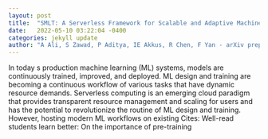 ```yaml
---
layout: post
title:  "SMLT: A Serverless Framework for Scalable and Adaptive Machine Learning Design and Training"
date:   2022-05-10 03:22:04 -0400
categories: jekyll update
author: "A Ali, S Zawad, P Aditya, IE Akkus, R Chen, F Yan - arXiv preprint arXiv:2205.01853, 2022"
---
```

In today s production machine learning (ML) systems, models are continuously trained, improved, and deployed. ML design and training are becoming a continuous workflow of various tasks that have dynamic resource demands. Serverless computing is an emerging cloud paradigm that provides transparent resource management and scaling for users and has the potential to revolutionize the routine of ML design and training. However, hosting modern ML workflows on existing Cites: Well-read students learn better: On the importance of pre-training